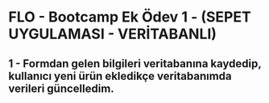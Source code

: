 
# FLO - Bootcamp Ek Ödev 1 - (SEPET UYGULAMASI - VERİTABANLI) 

## 1 - Formdan gelen bilgileri veritabanına kaydedip, kullanıcı yeni ürün ekledikçe veritabanımda verileri güncelledim.

